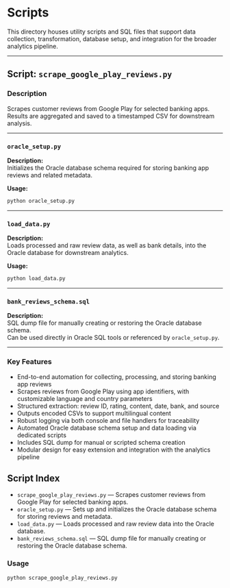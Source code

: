 # Scripts 

This directory houses utility scripts and SQL files that support data collection, transformation, database setup, and integration for the broader analytics pipeline.


---

## Script: `scrape_google_play_reviews.py`

### Description
Scrapes customer reviews from Google Play for selected banking apps. Results are aggregated and saved to a timestamped CSV for downstream analysis.

---

### `oracle_setup.py`

**Description:**  
Initializes the Oracle database schema required for storing banking app reviews and related metadata.

**Usage:**
```bash
python oracle_setup.py
```

---

### `load_data.py`

**Description:**  
Loads processed and raw review data, as well as bank details, into the Oracle database for downstream analytics.

**Usage:**
```bash
python load_data.py
```

---

### `bank_reviews_schema.sql`

**Description:**  
SQL dump file for manually creating or restoring the Oracle database schema.  
Can be used directly in Oracle SQL tools or referenced by `oracle_setup.py`.

---

### Key Features

- End-to-end automation for collecting, processing, and storing banking app reviews
- Scrapes reviews from Google Play using app identifiers, with customizable language and country parameters
- Structured extraction: review ID, rating, content, date, bank, and source
- Outputs encoded CSVs to support multilingual content
- Robust logging via both console and file handlers for traceability
- Automated Oracle database schema setup and data loading via dedicated scripts
- Includes SQL dump for manual or scripted schema creation
- Modular design for easy extension and integration with the analytics pipeline

## Script Index

- `scrape_google_play_reviews.py` — Scrapes customer reviews from Google Play for selected banking apps.
- `oracle_setup.py` — Sets up and initializes the Oracle database schema for storing reviews and metadata.
- `load_data.py` — Loads processed and raw review data into the Oracle database.
- `bank_reviews_schema.sql` — SQL dump file for manually creating or restoring the Oracle database schema.

### Usage
```bash
python scrape_google_play_reviews.py